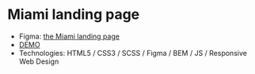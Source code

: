 # Miami landing page
- Figma: [the Miami landing page](https://www.figma.com/file/nHz8bflIwJaWP3P99vKTH5/miami_home_new?node-id=16033%3A3)
- [DEMO](https://hrynyknataliia.github.io/Miami-landing/) 
- Technologies: HTML5 / CSS3 / SCSS / Figma / BEM / JS / Responsive Web Design
